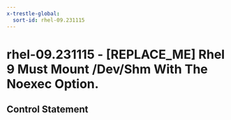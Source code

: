 ```yaml
---
x-trestle-global:
  sort-id: rhel-09.231115
---
```


# rhel-09.231115 - \[REPLACE_ME\] Rhel 9 Must Mount /Dev/Shm With The Noexec Option.

## Control Statement
